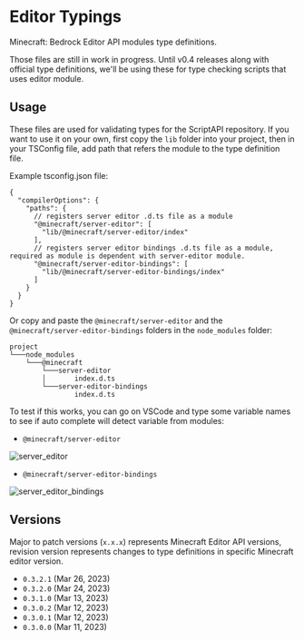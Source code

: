 # Editor Typings

Minecraft: Bedrock Editor API modules type definitions.

Those files are still in work in progress. Until v0.4 releases along with official type definitions, we'll be using these for type checking scripts that uses editor module.

## Usage

These files are used for validating types for the ScriptAPI repository. If you want to use it on your own, first copy the `lib` folder into your project, then in your TSConfig file, add path that refers the module to the type definition file.

Example tsconfig.json file:

```jsonc
{
  "compilerOptions": {
    "paths": {
      // registers server editor .d.ts file as a module
      "@minecraft/server-editor": [
        "lib/@minecraft/server-editor/index"
      ],
      // registers server editor bindings .d.ts file as a module, required as module is dependent with server-editor module.
      "@minecraft/server-editor-bindings": [
        "lib/@minecraft/server-editor-bindings/index"
      ]
    }
  }
}
```

Or copy and paste the `@minecraft/server-editor` and the `@minecraft/server-editor-bindings` folders in the `node_modules` folder:

```
project
└───node_modules
    └───@minecraft
        └───server-editor
        │       index.d.ts
        └───server-editor-bindings
                index.d.ts
```

To test if this works, you can go on VSCode and type some variable names to see if auto complete will detect variable from modules:

- `@minecraft/server-editor`

![server_editor](https://media.discordapp.net/attachments/867015810312962063/1089631037010739220/image.png)

- `@minecraft/server-editor-bindings`

![server_editor_bindings](https://media.discordapp.net/attachments/867015810312962063/1089631135623028798/image.png)

## Versions

Major to patch versions (`x.x.x`) represents Minecraft Editor API versions, revision version represents changes to type definitions in specific Minecraft editor version.

- `0.3.2.1` (Mar 26, 2023)
- `0.3.2.0` (Mar 24, 2023)
- `0.3.1.0` (Mar 13, 2023)
- `0.3.0.2` (Mar 12, 2023)
- `0.3.0.1` (Mar 12, 2023)
- `0.3.0.0` (Mar 11, 2023)
